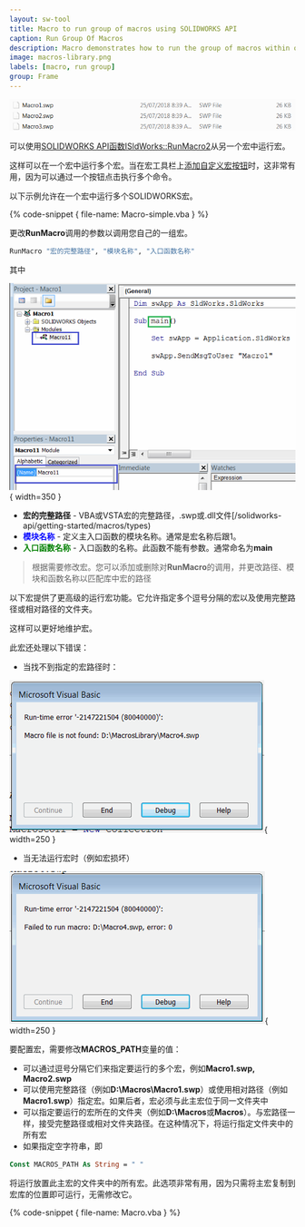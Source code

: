 ```yaml
---
layout: sw-tool
title: Macro to run group of macros using SOLIDWORKS API
caption: Run Group Of Macros
description: Macro demonstrates how to run the group of macros within one macro using SOLIDWORKS API
image: macros-library.png
labels: [macro, run group]
group: Frame
---
```

![Windows文件夹中的宏库](macros-library.png)

可以使用[SOLIDWORKS API函数ISldWorks::RunMacro2](https://help.solidworks.com/2010/english/api/sldworksapi/solidworks.interop.sldworks~solidworks.interop.sldworks.isldworks~runmacro2.html)从另一个宏中运行宏。

这样可以在一个宏中运行多个宏。当在宏工具栏上[添加自定义宏按钮](/solidworks-api/getting-started/macros/macro-buttons/)时，这非常有用，因为可以通过一个按钮点击执行多个命令。

以下示例允许在一个宏中运行多个SOLIDWORKS宏。

{% code-snippet { file-name: Macro-simple.vba } %}

更改**RunMacro**调用的参数以调用您自己的一组宏。

~~~ vb
RunMacro "宏的完整路径", "模块名称", "入口函数名称"
~~~

其中

![宏入口点](macro-entry-point.png){ width=350 }

* **宏的完整路径** - VBA或VSTA宏的完整路径，.swp或.dll文件[/solidworks-api/getting-started/macros/types)
* <span style="color:blue">**模块名称**</span> - 定义主入口函数的模块名称。通常是宏名称后跟1。
* <span style="color:green">**入口函数名称**</span> - 入口函数的名称。此函数不能有参数。通常命名为**main**

> 根据需要修改宏。您可以添加或删除对**RunMacro**的调用，并更改路径、模块和函数名称以匹配库中宏的路径

以下宏提供了更高级的运行宏功能。它允许指定多个逗号分隔的宏以及使用完整路径或相对路径的文件夹。

这样可以更好地维护宏。

此宏还处理以下错误：

* 当找不到指定的宏路径时：

![找不到宏错误](macro-not-found-error.png){ width=250 }

* 当无法运行宏时（例如宏损坏）

![无法运行宏错误](failed-to-run-macro-error.png){ width=250 }

要配置宏，需要修改**MACROS_PATH**变量的值：

* 可以通过逗号分隔它们来指定要运行的多个宏，例如**Macro1.swp, Macro2.swp**
* 可以使用完整路径（例如**D:\Macros\Macro1.swp**）或使用相对路径（例如**Macro1.swp**）指定宏。如果后者，宏必须与此主宏位于同一文件夹中
* 可以指定要运行的宏所在的文件夹（例如**D:\Macros**或**Macros**）。与宏路径一样，接受完整路径或相对文件夹路径。在这种情况下，将运行指定文件夹中的所有宏
* 如果指定空字符串，即 

~~~ vb
Const MACROS_PATH As String = " "
~~~

将运行放置此主宏的文件夹中的所有宏。此选项非常有用，因为只需将主宏复制到宏库的位置即可运行，无需修改它。

{% code-snippet { file-name: Macro.vba } %}